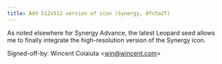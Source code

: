 ```yaml
---
title: Add 512x512 version of icon (Synergy, 0fc5a2f)
---
```


As noted elsewhere for Synergy Advance, the latest Leopard seed allows me to finally integrate the high-resolution version of the Synergy icon.

Signed-off-by: Wincent Colaiuta &lt;win@wincent.com&gt;
